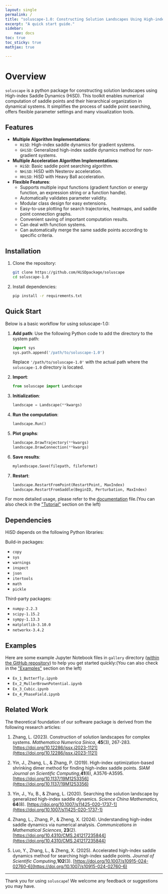 ```yaml
---
layout: single
permalink: /
title: "soluscape-1.0: Constructing Solution Landscapes Using High-index Saddle Dynamics (HiSD)"
excerpt: "A quick start guide."
sidebar:
    nav: docs
toc: true
toc_sticky: true
mathjax: true

---
```

# Overview

`soluscape` is a python package for constructing solution landscapes using High-index Saddle Dynamics (HiSD). This toolkit enables numerical computation of saddle points and their hierarchical organization in dynamical systems. It simplifies the process of saddle point searching, offers flexible parameter settings and many visualization tools.


## Features

- **Multiple Algorithm Implementations**:
  - `HiSD`: High-index saddle dynamics for gradient systems.
  - `GHiSD`: Generalized high-index saddle dynamics method for non-gradient systems.
- **Multiple Acceleration Algorithm Implementations**:
  - `HiSD`: Basic saddle point searching algorithm.
  - `NHiSD`: HiSD with Nesterov acceleration.
  - `HHiSD`: HiSD with Heavy Ball acceleration.
- **Flexible Features**:
  - Supports multiple input functions (gradient function or energy function, an expression string or a function handle).
  - Automatically validates parameter validity.
  - Modular class design for easy extensions.
  - Easy-to-use plotting for search trajectories, heatmaps, and saddle point connection graphs.
  - Convenient saving of important computation results.
  - Can deal with function systems.
  - Can automatically merge the same saddle points according to specific criteria.

## Installation

1. Clone the repository:
   ```bash
   git clone https://github.com/HiSDpackage/soluscape
   cd soluscape-1.0
   ```

2. Install dependencies:
   ```bash
   pip install -r requirements.txt
   ```

## Quick Start

Below is a basic workflow for using soluscape-1.0:

1. **Add path**:
   Use the following Python code to add the directory to the system path:

   ```python
   import sys
   sys.path.append('/path/to/soluscape-1.0')
   ```

   Replace `'/path/to/soluscape-1.0'` with the actual path where the `soluscape-1.0` directory is located.

2. **Import**:
   ```python
   from soluscape import Landscape
   ```

3. **Initialization**:
   ```python
   landscape = Landscape(**kwargs)
   ```

4. **Run the computation**:
   ```python
   landscape.Run()
   ```

5. **Plot graphs**:
   ```python
   landscape.DrawTrajectory(**kwargs)
   landscape.DrawConnection(**kwargs)
   ```

6. **Save results**:
   ```python
   mylandscape.Save(filepath, fileformat)
   ```

7. **Restart**:
   ```python
   landscape.RestartFromPoint(RestartPoint, MaxIndex)
   landscape.RestartFromSaddle(BeginID, Perturbation, MaxIndex)
   ```

For more detailed usage, please refer to the [documentation](https://github.com/HiSDpackage/soluscape/blob/main/doc/Documentation.pdf) file.(You can also check in the ["Tutorial"](https://hisdpackage.github.io/soluscape/Tutorial/Tutorial_overview) section on the left)

## Dependencies

HiSD depends on the following Python libraries:

Build-in packages:
- `copy`
- `sys`
- `warnings`
- `inspect`
- `json`
- `itertools`
- `math`
- `pickle`

Third-party packages:
- `numpy-2.2.3`
- `scipy-1.15.2`
- `sympy-1.13.3`
- `matplotlib-3.10.0`
- `networkx-3.4.2`

## Examples

Here are some example Jupyter Notebook files in `gallery` directory ([within the GitHub repository](https://github.com/HiSDpackage/soluscape))  to help you get started quickly:(You can also check in the ["Examples"](https://hisdpackage.github.io/soluscape/Examples/Examples_overview) section on the left)

- `Ex_1_Butterfly.ipynb`
- `Ex_2_MullerBrownPotential.ipynb`
- `Ex_3_Cubic.ipynb`
- `Ex_4_PhaseField.ipynb`

## Related Work

The theoretical foundation of our software package is derived from the following research articles:

1. Zhang, L. (2023). Construction of solution landscapes for complex systems. _Mathematica Numerica Sinica_, ​**45**(3), 267-283. [https://doi.org/10.12286/jssx.j2023-1121](https://doi.org/10.12286/jssx.j2023-1121)

2. Yin, J., Zhang, L., & Zhang, P. (2019). High-index optimization-based shrinking dimer method for finding high-index saddle points. _SIAM Journal on Scientific Computing_, ​**41**(6), A3576-A3595. [https://doi.org/10.1137/19M1253356](https://doi.org/10.1137/19M1253356)

3. Yin, J., Yu, B., & Zhang, L. (2020). Searching the solution landscape by generalized high-index saddle dynamics. _Science China Mathematics_, ​**64**(8). [https://doi.org/10.1007/s11425-020-1737-1](https://doi.org/10.1007/s11425-020-1737-1)

4. Zhang, L., Zhang, P., & Zheng, X. (2024). Understanding high-index saddle dynamics via numerical analysis. _Communications in Mathematical Sciences_, ​**23**(2). [https://doi.org/10.4310/CMS.241217235844](https://doi.org/10.4310/CMS.241217235844)

5. Luo, Y., Zhang, L., & Zheng, X. (2025). Accelerated high-index saddle dynamics method for searching high-index saddle points. _Journal of Scientific Computing_, ​**102**(3). [https://doi.org/10.1007/s10915-024-02760-6](https://doi.org/10.1007/s10915-024-02760-6)

   
---
Thank you for using `soluscape`! We welcome any feedback or suggestions you may have.
